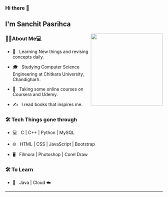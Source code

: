 ### Hi there 👋<h2> I'm Sanchit Pasrihca</h2>

<img align='right' src="https://media.giphy.com/media/M9gbBd9nbDrOTu1Mqx/giphy.gif" width="230">

<h3> 👨🏻About Me💻</h3>



- 🤔 &nbsp; Learning New things and revising concepts daily.

- 🎓 &nbsp; Studying Computer Science Engineering at Chitkara University, Chandigharh.

- 🌱 &nbsp; Taking some online courses on Coursera and Udemy.

- ✍️ &nbsp; I read books that inspires me.



<h3>🛠 Tech Things gone through</h3>



- 💻 &nbsp; C | C++ | Python | MySQL

- 🌐 &nbsp; HTML | CSS | JavaScript | Bootstrap

<!--

- 🛢 &nbsp; MySQL | MongoDB

- 🔧 &nbsp; Git | Markdown | Selenium | Tidyverse

-->

- 🖥 &nbsp; Filmora | Photoshop | Corel Draw




<h3>🛠 To Learn</h3>

- 🔧 &nbsp; Java | Cloud ☁️ 

<hr>





